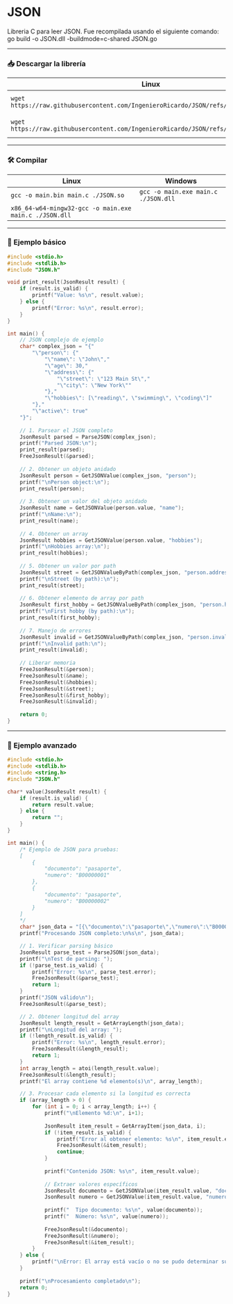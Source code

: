 # JSON
Libreria C para leer JSON.
Fue recompilada usando el siguiente comando: go build -o JSON.dll -buildmode=c-shared JSON.go

---

### 📥 Descargar la librería

| Linux | Windows |
| --- | --- |
| `wget https://raw.githubusercontent.com/IngenieroRicardo/JSON/refs/heads/main/JSON.so` | `Invoke-WebRequest https://raw.githubusercontent.com/IngenieroRicardo/JSON/refs/heads/main/JSON.dll -OutFile ./JSON.dll` |
| `wget https://raw.githubusercontent.com/IngenieroRicardo/JSON/refs/heads/main/JSON.h` | `Invoke-WebRequest https://raw.githubusercontent.com/IngenieroRicardo/JSON/refs/heads/main/JSON.h -OutFile ./JSON.h` |

---

### 🛠️ Compilar

| Linux | Windows |
| --- | --- |
| `gcc -o main.bin main.c ./JSON.so` | `gcc -o main.exe main.c ./JSON.dll` |
| `x86_64-w64-mingw32-gcc -o main.exe main.c ./JSON.dll` |  |

---

### 🧪 Ejemplo básico

```C
#include <stdio.h>
#include <stdlib.h>
#include "JSON.h"

void print_result(JsonResult result) {
    if (result.is_valid) {
        printf("Value: %s\n", result.value);
    } else {
        printf("Error: %s\n", result.error);
    }
}

int main() {
    // JSON complejo de ejemplo
    char* complex_json = "{"
        "\"person\": {"
            "\"name\": \"John\","
            "\"age\": 30,"
            "\"address\": {"
                "\"street\": \"123 Main St\","
                "\"city\": \"New York\""
            "},"
            "\"hobbies\": [\"reading\", \"swimming\", \"coding\"]"
        "},"
        "\"active\": true"
    "}";
    
    // 1. Parsear el JSON completo
    JsonResult parsed = ParseJSON(complex_json);
    printf("Parsed JSON:\n");
    print_result(parsed);
    FreeJsonResult(&parsed);
    
    // 2. Obtener un objeto anidado
    JsonResult person = GetJSONValue(complex_json, "person");
    printf("\nPerson object:\n");
    print_result(person);
    
    // 3. Obtener un valor del objeto anidado
    JsonResult name = GetJSONValue(person.value, "name");
    printf("\nName:\n");
    print_result(name);
    
    // 4. Obtener un array
    JsonResult hobbies = GetJSONValue(person.value, "hobbies");
    printf("\nHobbies array:\n");
    print_result(hobbies);
    
    // 5. Obtener un valor por path
    JsonResult street = GetJSONValueByPath(complex_json, "person.address.street");
    printf("\nStreet (by path):\n");
    print_result(street);
    
    // 6. Obtener elemento de array por path
    JsonResult first_hobby = GetJSONValueByPath(complex_json, "person.hobbies.0");
    printf("\nFirst hobby (by path):\n");
    print_result(first_hobby);
    
    // 7. Manejo de errores
    JsonResult invalid = GetJSONValueByPath(complex_json, "person.invalid.key");
    printf("\nInvalid path:\n");
    print_result(invalid);
    
    // Liberar memoria
    FreeJsonResult(&person);
    FreeJsonResult(&name);
    FreeJsonResult(&hobbies);
    FreeJsonResult(&street);
    FreeJsonResult(&first_hobby);
    FreeJsonResult(&invalid);
    
    return 0;
}
```

---

### 🧪 Ejemplo avanzado

```C
#include <stdio.h>
#include <stdlib.h>
#include <string.h>
#include "JSON.h"

char* value(JsonResult result) {
    if (result.is_valid) {
        return result.value;
    } else {
        return "";
    }
}

int main() {
    /* Ejemplo de JSON para pruebas:
    [
        { 
            "documento": "pasaporte",
            "numero": "B00000001"
        },
        {
            "documento": "pasaporte",
            "numero": "B00000002"
        }
    ]
    */
    char* json_data = "[{\"documento\":\"pasaporte\",\"numero\":\"B00000001\"},{\"documento\":\"pasaporte\",\"numero\":\"B00000002\"}]";
    printf("Procesando JSON completo:\n%s\n", json_data);

    // 1. Verificar parsing básico
    JsonResult parse_test = ParseJSON(json_data);
    printf("\nTest de parsing: ");
    if (!parse_test.is_valid) {
        printf("Error: %s\n", parse_test.error);
        FreeJsonResult(&parse_test);
        return 1;
    }
    printf("JSON válido\n");
    FreeJsonResult(&parse_test);

    // 2. Obtener longitud del array
    JsonResult length_result = GetArrayLength(json_data);
    printf("\nLongitud del array: ");
    if (!length_result.is_valid) {
        printf("Error: %s\n", length_result.error);
        FreeJsonResult(&length_result);
        return 1;
    } 
    int array_length = atoi(length_result.value);
    FreeJsonResult(&length_result);
    printf("El array contiene %d elemento(s)\n", array_length);

    // 3. Procesar cada elemento si la longitud es correcta
    if (array_length > 0) {
        for (int i = 0; i < array_length; i++) {
            printf("\nElemento %d:\n", i+1);
            
            JsonResult item_result = GetArrayItem(json_data, i);
            if (!item_result.is_valid) {
                printf("Error al obtener elemento: %s\n", item_result.error);
                FreeJsonResult(&item_result);
                continue;
            }
            
            printf("Contenido JSON: %s\n", item_result.value);
            
            // Extraer valores específicos
            JsonResult documento = GetJSONValue(item_result.value, "documento");
            JsonResult numero = GetJSONValue(item_result.value, "numero");
            
            printf("  Tipo documento: %s\n", value(documento));
            printf("  Número: %s\n", value(numero));
                        
            FreeJsonResult(&documento);
            FreeJsonResult(&numero);
            FreeJsonResult(&item_result);
        }
    } else {
        printf("\nError: El array está vacío o no se pudo determinar su longitud\n");
    }
    
    printf("\nProcesamiento completado\n");
    return 0;
}
```

